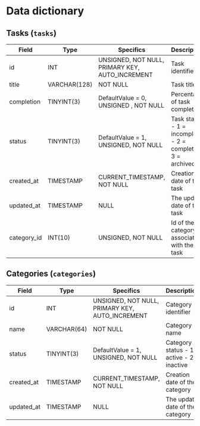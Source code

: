 # Data dictionary

## Tasks (`tasks`)

| Field | Type | Specifics | Description |
|-|-|-|-|
| id | INT | UNSIGNED, NOT NULL, PRIMARY KEY, AUTO_INCREMENT | Task identifier |
| title | VARCHAR(128) | NOT NULL | Task title |
| completion | TINYINT(3) |  DefaultValue = 0, UNSIGNED , NOT NULL | Percentage of task completion |
| status | TINYINT(3) | DefaultValue = 1, UNSIGNED, NOT NULL | Task status - 1 = incomplete - 2 = complete - 3 = archived |
| created_at | TIMESTAMP | CURRENT_TIMESTAMP, NOT NULL | Creation date of the task |
| updated_at | TIMESTAMP | NULL | The update date of the task |
| category_id | INT(10) | UNSIGNED, NOT NULL | Id of the category associated with the task |

## Categories (`categories`)

| Field | Type | Specifics | Description |
|-|-|-|-|
| id | INT | UNSIGNED, NOT NULL, PRIMARY KEY, AUTO_INCREMENT | Category identifier |
| name | VARCHAR(64) | NOT NULL | Category name |
| status | TINYINT(3) | DefaultValue = 1, UNSIGNED, NOT NULL | Category status - 1 = active - 2 = inactive |
| created_at | TIMESTAMP | CURRENT_TIMESTAMP, NOT NULL | Creation date of the category |
| updated_at | TIMESTAMP | NULL | The update date of the category |
